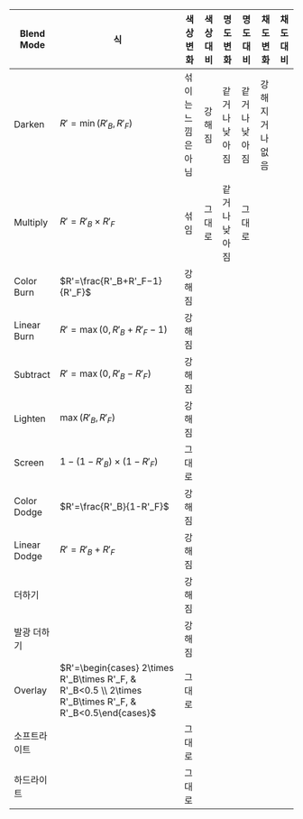 |Blend Mode|식|색상 변화|색상 대비|명도 변화|명도 대비|채도 변화|채도 대비|
|---|---|---|---|---|---|---|---|
|Darken|$R'=\min(R'_B, R'_F)$|섞이는 느낌은 아님|강해짐|같거나 낮아짐|같거나 낮아짐|강해지거나 없음||
|Multiply|$R'=R'_B\times R'_F$|섞임|그대로|같거나 낮아짐|그대로|||
|Color Burn|$R'=\frac{R'_B+R'_F−1}{R'_F}$|강해짐|||||
|Linear Burn|$R'=\max(0, R'_B+R'_F−1)$|강해짐|||||
|Subtract|$R'=\max(0, R'_B-R'_F)$|강해짐|||||
|Lighten|$\max(R'_B, R'_F)$|강해짐|
|Screen|$1-(1-R'_B)\times (1-R'_F)$|그대로|
|Color Dodge|$R'=\frac{R'_B}{1-R'_F}$|강해짐|
|Linear Dodge|$R'=R'_B+R'_F$|강해짐|
|더하기||강해짐|
|발광 더하기||강해짐|
|Overlay|$R'=\begin{cases} 2\times R'_B\times R'_F, & R'_B<0.5 \\ 2\times R'_B\times R'_F, & R'_B<0.5\end{cases}$|그대로|
소프트라이트||그대로
하드라이트||그대로

